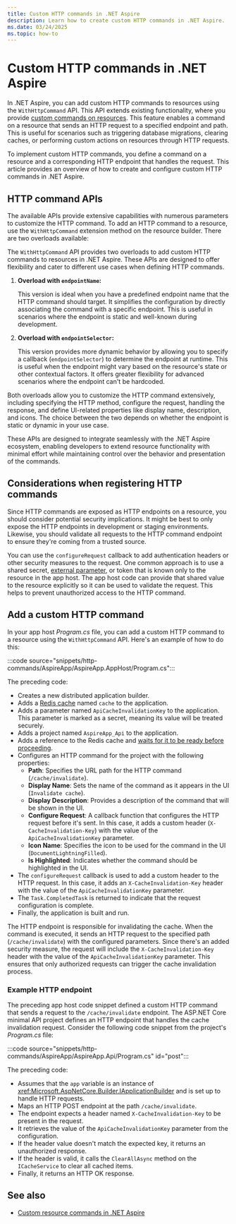 ```yaml
---
title: Custom HTTP commands in .NET Aspire
description: Learn how to create custom HTTP commands in .NET Aspire.
ms.date: 03/24/2025
ms.topic: how-to
---
```


# Custom HTTP commands in .NET Aspire

In .NET Aspire, you can add custom HTTP commands to resources using the `WithHttpCommand` API. This API extends existing functionality, where you provide [custom commands on resources](custom-resource-commands.md). This feature enables a command on a resource that sends an HTTP request to a specified endpoint and path. This is useful for scenarios such as triggering database migrations, clearing caches, or performing custom actions on resources through HTTP requests.

To implement custom HTTP commands, you define a command on a resource and a corresponding HTTP endpoint that handles the request. This article provides an overview of how to create and configure custom HTTP commands in .NET Aspire.

## HTTP command APIs

The available APIs provide extensive capabilities with numerous parameters to customize the HTTP command. To add an HTTP command to a resource, use the `WithHttpCommand` extension method on the resource builder. There are two overloads available:

<!-- TODO: Replace with xref when available... -->

The `WithHttpCommand` API provides two overloads to add custom HTTP commands to resources in .NET Aspire. These APIs are designed to offer flexibility and cater to different use cases when defining HTTP commands.

1. **Overload with `endpointName`:**

    This version is ideal when you have a predefined endpoint name that the HTTP command should target. It simplifies the configuration by directly associating the command with a specific endpoint. This is useful in scenarios where the endpoint is static and well-known during development.

1. **Overload with `endpointSelector`:**

    This version provides more dynamic behavior by allowing you to specify a callback (`endpointSelector`) to determine the endpoint at runtime. This is useful when the endpoint might vary based on the resource's state or other contextual factors. It offers greater flexibility for advanced scenarios where the endpoint can't be hardcoded.

Both overloads allow you to customize the HTTP command extensively, including specifying the HTTP method, configure the request, handling the response, and define UI-related properties like display name, description, and icons. The choice between the two depends on whether the endpoint is static or dynamic in your use case.

These APIs are designed to integrate seamlessly with the .NET Aspire ecosystem, enabling developers to extend resource functionality with minimal effort while maintaining control over the behavior and presentation of the commands.

## Considerations when registering HTTP commands

Since HTTP commands are exposed as HTTP endpoints on a resource, you should consider potential security implications. It might be best to only expose the HTTP endpoints in development or staging environments. Likewise, you should validate all requests to the HTTP command endpoint to ensure they're coming from a trusted source.

You can use the `configureRequest` callback to add authentication headers or other security measures to the request. One common approach is to use a shared secret, [external parameter](external-parameters.md), or token that is known only to the resource in the app host. The app host code can provide that shared value to the resource explicitly so it can be used to validate the request. This helps to prevent unauthorized access to the HTTP command.

## Add a custom HTTP command

In your app host _Program.cs_ file, you can add a custom HTTP command to a resource using the `WithHttpCommand` API. Here's an example of how to do this:

:::code source="snippets/http-commands/AspireApp/AspireApp.AppHost/Program.cs":::

The preceding code:

- Creates a new distributed application builder.
- Adds a [Redis cache](../caching/stackexchange-redis-integration.md) named `cache` to the application.
- Adds a parameter named `ApiCacheInvalidationKey` to the application. This parameter is marked as a secret, meaning its value will be treated securely.
- Adds a project named `AspireApp_Api` to the application.
- Adds a reference to the Redis cache and [waits for it to be ready before proceeding](app-host-overview.md#waiting-for-resources).
- Configures an HTTP command for the project with the following properties:
  - **Path**: Specifies the URL path for the HTTP command (`/cache/invalidate`).
  - **Display Name**: Sets the name of the command as it appears in the UI (`Invalidate cache`).
  - **Display Description**: Provides a description of the command that will be shown in the UI.
  - **Configure Request**: A callback function that configures the HTTP request before it's sent. In this case, it adds a custom header (`X-CacheInvalidation-Key`) with the value of the `ApiCacheInvalidationKey` parameter.
  - **Icon Name**: Specifies the icon to be used for the command in the UI (`DocumentLightningFilled`).
  - **Is Highlighted**: Indicates whether the command should be highlighted in the UI.
- The `configureRequest` callback is used to add a custom header to the HTTP request. In this case, it adds an `X-CacheInvalidation-Key` header with the value of the `ApiCacheInvalidationKey` parameter.
- The `Task.CompletedTask` is returned to indicate that the request configuration is complete.
- Finally, the application is built and run.

The HTTP endpoint is responsible for invalidating the cache. When the command is executed, it sends an HTTP request to the specified path (`/cache/invalidate`) with the configured parameters. Since there's an added security measure, the request will include the `X-CacheInvalidation-Key` header with the value of the `ApiCacheInvalidationKey` parameter. This ensures that only authorized requests can trigger the cache invalidation process.

### Example HTTP endpoint

The preceding app host code snippet defined a custom HTTP command that sends a request to the `/cache/invalidate` endpoint. The ASP.NET Core minimal API project defines an HTTP endpoint that handles the cache invalidation request. Consider the following code snippet from the project's _Program.cs_ file:

:::code source="snippets/http-commands/AspireApp/AspireApp.Api/Program.cs" id="post":::

The preceding code:

- Assumes that the `app` variable is an instance of <xref:Microsoft.AspNetCore.Builder.IApplicationBuilder> and is set up to handle HTTP requests.
- Maps an HTTP POST endpoint at the path `/cache/invalidate`.
- The endpoint expects a header named `X-CacheInvalidation-Key` to be present in the request.
- It retrieves the value of the `ApiCacheInvalidationKey` parameter from the configuration.
- If the header value doesn't match the expected key, it returns an unauthorized response.
- If the header is valid, it calls the `ClearAllAsync` method on the `ICacheService` to clear all cached items.
- Finally, it returns an HTTP OK response.

## See also

- [Custom resource commands in .NET Aspire](custom-resource-commands.md)
